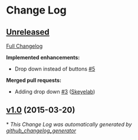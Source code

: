 # Change Log

## [Unreleased](https://github.com/Skeyelab/Take-5-Tickets/tree/HEAD)

[Full Changelog](https://github.com/Skeyelab/Take-5-Tickets/compare/v1.0...HEAD)

**Implemented enhancements:**

- Drop down instead of buttons [\#5](https://github.com/Skeyelab/Take-5-Tickets/issues/5)

**Merged pull requests:**

- Adding drop down [\#3](https://github.com/Skeyelab/Take-5-Tickets/pull/3) ([Skeyelab](https://github.com/Skeyelab))

## [v1.0](https://github.com/Skeyelab/Take-5-Tickets/tree/v1.0) (2015-03-20)



\* *This Change Log was automatically generated by [github_changelog_generator](https://github.com/skywinder/Github-Changelog-Generator)*